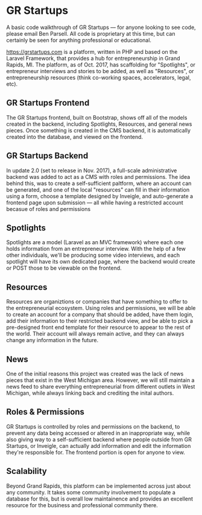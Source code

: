 # GR Startups
A basic code walkthrough of GR Startups — for anyone looking to see code, please email Ben Parsell. All code is proprietary at this time, but can certainly be seen for anything professional or educational.

https://grstartups.com is a platform, written in PHP and based on the Laravel Framework, that provides a hub for entrepreneurship in Grand Rapids, MI. The platform, as of Oct. 2017, has scaffolding for "Spotlights", or entrepreneur interviews and stories to be added, as well as "Resources", or entrepreneurship resources (think co-working spaces, accelerators, legal, etc).

## GR Startups Frontend
The GR Startups frontend, built on Bootstrap, shows off all of the models created in the backend, including Spotlights, Resources, and general news pieces. Once something is created in the CMS backend, it is automatically created into the database, and viewed on the frontend.

## GR Startups Backend
In update 2.0 (set to release in Nov. 2017), a full-scale administrative backend was added to act as a CMS with roles and permissions. The idea behind this, was to create a self-sufficient paltform, where an account can be generated, and one of the local "resources" can fill in their information using a form, choose a template designed by Inveigle, and auto-generate a frontend page upon submission — all while having a restricted account becasue of roles and permissions

## Spotlights
Spotlights are a model (Laravel as an MVC framework) where each one holds information from an entrepreneur interview. With the help of a few other individuals, we'll be producing some video interviews, and each spotlight will have its own dedicated page, where the backend would create or POST those to be viewable on the frontend. 

## Resources
Resources are organiztions or companies that have something to offer to the entrepreneurial ecosystem. Using roles and permissions, we will be able to create an account for a company that should be added, have them login, add their information to their restricted backend view, and be able to pick a pre-designed front end template for their resource to appear to the rest of the world. Their account will always remain active, and they can always change any information in the future.

## News
One of the initial reasons this project was created was the lack of news pieces that exist in the West Michigan area. However, we will still maintain a news feed to share everything entrepreneurial from different outlets in West Michigan, while always linking back and crediting the inital authors.

## Roles & Permissions
GR Startups is controlled by roles and permissions on the backend, to prevent any data being accessed or altered in an inappropriate way, while also giving way to a self-sufficient backend where people outside from GR Startups, or Inveigle, can actually add information and edit the information they're responsible for. The frontend portion is open for anyone to view. 

## Scalability
Beyond Grand Rapids, this platform can be implemented across just about any community. It takes some community involvement to populate a database for this, but is overall low maintainence and provides an excellent resource for the business and professional community there.
